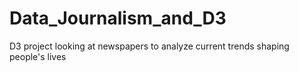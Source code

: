 # Data_Journalism_and_D3
D3 project looking at newspapers to analyze current trends shaping people's lives
